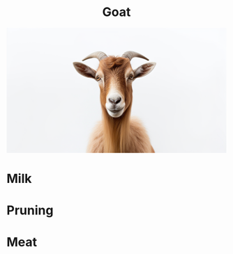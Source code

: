 <h1 align="center"> Goat </h1>

<p align="center" width="100%"><img src="../images/goat.png" /></p>

# Milk



# Pruning


# Meat